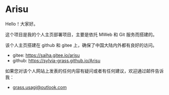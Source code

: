# Arisu

Hello！大家好。

这个项目是我的个人主页部署项目，主要是依托 MWeb 和 Git 服务而搭建的。

该个人主页搭建在 github 和 gitee 上，确保了中国大陆内外都有良好的访问。
* gitee: https://saiha.gitee.io/arisu
* github: https://sylvia-grass.github.io/Arisu

如果您对该个人网站上发表的任何内容有疑问或者有任何建议，欢迎通过邮件告诉我：
* grass.usagi@outlook.com
